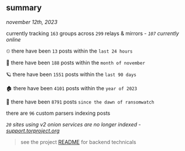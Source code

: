 
## summary
_november 12th, 2023_

currently tracking `163` groups across `299` relays & mirrors - _`107` currently online_

⏲ there have been `13` posts within the `last 24 hours`

🦈 there have been `188` posts within the `month of november`

🪐 there have been `1551` posts within the `last 90 days`

🏚 there have been `4101` posts within the `year of 2023`

🦕 there have been `8791` posts `since the dawn of ransomwatch`

there are `96` custom parsers indexing posts

_`20` sites using v2 onion services are no longer indexed - [support.torproject.org](https://support.torproject.org/onionservices/v2-deprecation/)_

> see the project [README](https://github.com/joshhighet/ransomwatch#ransomwatch--) for backend technicals
